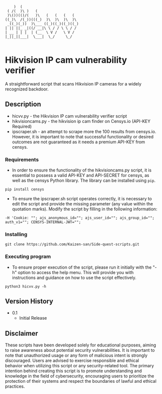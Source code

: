 ```

    )  (                           
 ( /(  )\ )   (                    
 )\())(()/(   )\   (   (   (   (   
((_)\  /(_))(((_)  )\  )\  )\  )\  
 _((_)(_))  )\___ ((_)((_)((_)((_) 
| || ||_ _|((/ __|\ \ / / \ \ / /  
| __ | | |  | (__  \ V /   \ V /   
|_||_||___|  \___|  \_/     \_/    
                                   
```

# Hikvision IP cam vulnerability verifier

A straightforward script that scans Hikvision IP cameras for a widely recognized backdoor.

## Description

* hicvv.py - the Hikvision IP cam vulnerability verifier script
* hikvisioncams.py - the hikvision ip cam finder on Censys.io (API-KEY Required) 
* ipscraper.sh - an attempt to scrape more the 100 results from censys.io. However, it is important to note that successful functionality or desired outcomes are not guaranteed as it needs a premium API-KEY from censys.

### Requirements
* In order to ensure the functionality of the hikvisioncams.py script, it is essential to possess a valid API-KEY and API-SECRET for censys, as well as the censys Python library.
The library can be installed using `pip`.

```sh
pip install censys
```
* To ensure the ipscraper.sh script operates correctly, it is necessary to edit the script and provide the missing parameter (any value within the quotation marks). Modify the script by filling in the following information:
```
-H 'Cookie: ""; ajs_anonymous_id=""; ajs_user_id=""; ajs_group_id=""; auth_v1=""; CENSYS-INTERNAL-JWT="";
```
### Installing

```
git clone https://github.com/Kaizen-san/Side-quest-scripts.git
```
### Executing program

* To ensure proper execution of the script, please run it initially with the "-h" option to access the help menu. This will provide you with instructions and guidance on how to use the script effectively.
```
python3 hicvv.py -h
```


## Version History

* 0.1
    * Initial Release

## Disclaimer

These scripts have been developed solely for educational purposes, aiming to raise awareness about potential security vulnerabilities. It is important to note that unauthorized usage or any form of malicious intent is strongly discouraged. Users are advised to exercise responsible and ethical behavior when utilizing this script or any security-related tool. The primary intention behind creating this script is to promote understanding and knowledge in the field of cybersecurity, encouraging users to prioritize the protection of their systems and respect the boundaries of lawful and ethical practices.
